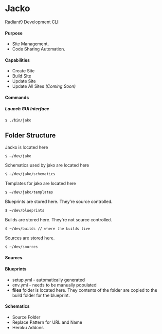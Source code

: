 # Jacko
Radiant9 Development CLI

#### Purpose
- Site Management.
- Code Sharing Automation.

#### Capabilities
- Create Site
- Build Site
- Update Site
- Update All Sites *(Coming Soon)*

#### Commands

##### Launch GUI Interface
```bash
$ ./bin/jako 
```


## Folder Structure

Jacko is located here
```bash
$ ~/dev/jako
```

Schematics used by jako are located here
```bash
$ ~/dev/jako/schematics
```

Templates for jako are located here
```bash
$ ~/dev/jako/templates
```

Blueprints are stored here. They're source controlled.
```bash
$ ~/dev/blueprints 
```

Builds are stored here. They're not source controlled.
```bash
$ ~/dev/builds // where the builds live
```

Sources are stored here.
```bash
$ ~/dev/sources
```

#### Sources

#### Blueprints
- setup.yml - automatically generated
- env.yml - needs to be manually populated
- **files** folder is located here. They contents of the folder are copied
to the build folder for the blueprint.

#### Schematics
- Source Folder
- Replace Pattern for URL and Name
- Heroku Addons

